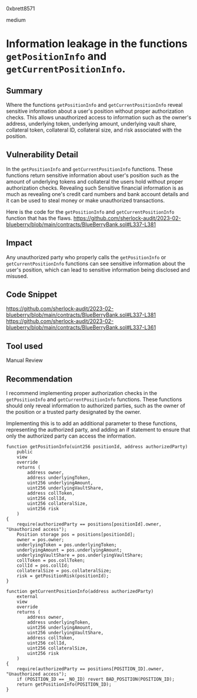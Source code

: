0xbrett8571

medium

# Information leakage in the functions `getPositionInfo` and `getCurrentPositionInfo`.

## Summary
Where the functions `getPositionInfo` and `getCurrentPositionInfo` reveal sensitive information about a user's position without proper authorization checks. This allows unauthorized access to information such as the owner's address, underlying token, underlying amount, underlying vault share, collateral token, collateral ID, collateral size, and risk associated with the position.

## Vulnerability Detail
In the `getPositionInfo` and `getCurrentPositionInfo` functions. These functions return sensitive information about user's position such as the amount of underlying tokens and collateral the users hold without proper authorization checks. Revealing such Sensitive financial information is as much as revealing one's credit card numbers and bank account details and it can be used to steal money or make unauthorized transactions.

Here is the code for the `getPositionInfo` and `getCurrentPositionInfo` function that has the flaws.
https://github.com/sherlock-audit/2023-02-blueberry/blob/main/contracts/BlueBerryBank.sol#L337-L381

## Impact
Any unauthorized party who properly calls the `getPositionInfo` or `getCurrentPositionInfo` functions can see sensitive information about the user's position, which can lead to sensitive information being disclosed and misused.

## Code Snippet
https://github.com/sherlock-audit/2023-02-blueberry/blob/main/contracts/BlueBerryBank.sol#L337-L381
https://github.com/sherlock-audit/2023-02-blueberry/blob/main/contracts/BlueBerryBank.sol#L337-L361

## Tool used

Manual Review

## Recommendation
I recommend implementing proper authorization checks in the `getPositionInfo` and `getCurrentPositionInfo` functions. 
These functions should only reveal information to authorized parties, such as the owner of the position or a trusted party designated by the owner.

Implementing this is to add an additional parameter to these functions, representing the authorized party, and adding an if statement to ensure that only the authorized party can access the information.
```solidity
function getPositionInfo(uint256 positionId, address authorizedParty)
    public
    view
    override
    returns (
        address owner,
        address underlyingToken,
        uint256 underlyingAmount,
        uint256 underlyingVaultShare,
        address collToken,
        uint256 collId,
        uint256 collateralSize,
        uint256 risk
    )
{
    require(authorizedParty == positions[positionId].owner, "Unauthorized access");
    Position storage pos = positions[positionId];
    owner = pos.owner;
    underlyingToken = pos.underlyingToken;
    underlyingAmount = pos.underlyingAmount;
    underlyingVaultShare = pos.underlyingVaultShare;
    collToken = pos.collToken;
    collId = pos.collId;
    collateralSize = pos.collateralSize;
    risk = getPositionRisk(positionId);
}

function getCurrentPositionInfo(address authorizedParty)
    external
    view
    override
    returns (
        address owner,
        address underlyingToken,
        uint256 underlyingAmount,
        uint256 underlyingVaultShare,
        address collToken,
        uint256 collId,
        uint256 collateralSize,
        uint256 risk
    )
{
    require(authorizedParty == positions[POSITION_ID].owner, "Unauthorized access");
    if (POSITION_ID == _NO_ID) revert BAD_POSITION(POSITION_ID);
    return getPositionInfo(POSITION_ID);
}
```